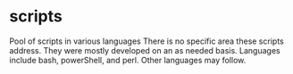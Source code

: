 # scripts
Pool of scripts in various languages
There is no specific area these scripts address.  They were mostly developed on an as needed basis.
Languages include bash, powerShell, and perl.  Other languages may follow.
